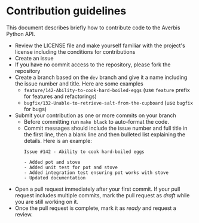 # Contribution guidelines

This document describes briefly how to contribute code to the Averbis Python API.

* Review the LICENSE file and make yourself familiar with the project's license including the conditions for contributions
* Create an issue
* If you have no commit access to the repository, please fork the repository
* Create a branch based on the `dev` branch and give it a name including the issue number and title. Here are some examples
  * `feature/142-Ability-to-cook-hard-boiled-eggs` (use `feature` prefix for features and refactorings)
  * `bugfix/132-Unable-to-retrieve-salt-from-the-cupboard` (use `bugfix` for bugs)
* Submit your contribution as one or more commits on your branch
  * Before committing run `make black` to auto-format the code.
  * Commit messages should include the issue number and full title in the first line, then a blank line and then 
    bulleted list explaining the details. Here is an example:
    ```
    Issue #142 - Ability to cook hard-boiled eggs
    
    - Added pot and stove
    - Added unit test for pot and stove
    - Added integration test ensuring pot works with stove
    - Updated documentation
    ```
* Open a pull request immediately after your first commit. If your pull request includes multiple commits, mark the pull
  request as *draft* while you are still working on it.
* Once the pull request is complete, mark it as *ready* and request a review.
